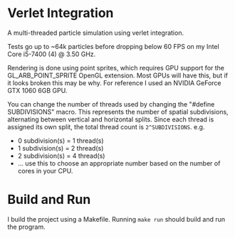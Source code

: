 # Verlet Integration

A multi-threaded particle simulation using verlet integration.

Tests go up to ~64k particles before dropping below 60 FPS on my Intel Core i5-7400 (4) @ 3.50 GHz.

Rendering is done using point sprites, which requires GPU support for the GL_ARB_POINT_SPRITE OpenGL extension. Most GPUs will have this, but if it looks broken this may be why. For reference I used an NVIDIA GeForce GTX 1060 6GB GPU.

You can change the number of threads used by changing the "#define SUBDIVISIONS" macro. This represents the number of spatial subdivisions, alternating between vertical and horizontal splits. Since each thread is assigned its own split, the total thread count is `2^SUBDIVISIONS`.
e.g.
- 0 subdivision(s) = 1 thread(s)
- 1 subdivision(s) = 2 thread(s)
- 2 subdivision(s) = 4 thread(s)
- ...
use this to choose an appropriate number based on the number of cores in your CPU.

# Build and Run
I build the project using a Makefile. Running `make run` should build and run the program.
